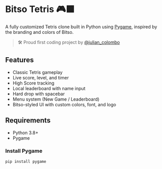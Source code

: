 # Bitso Tetris 🎮🟩

A fully customized Tetris clone built in Python using [Pygame](https://www.pygame.org/), inspired by the branding and colors of Bitso.

> 🛠️ Proud first coding project by [@julian_colombo](https://github.com/julijuck)

## Features

- Classic Tetris gameplay
- Live score, level, and timer
- High Score tracking
- Local leaderboard with name input
- Hard drop with spacebar
- Menu system (New Game / Leaderboard)
- Bitso-styled UI with custom colors, font, and logo

## Requirements

- Python 3.8+
- Pygame

### Install Pygame

```bash
pip install pygame